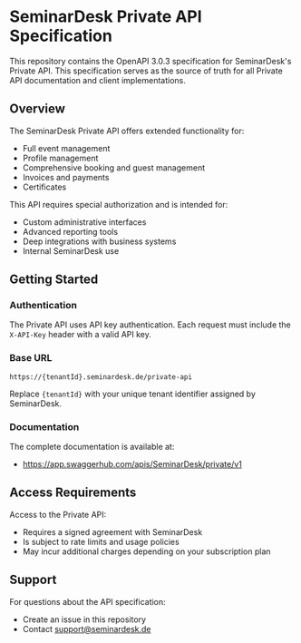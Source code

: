 # SeminarDesk Private API Specification

This repository contains the OpenAPI 3.0.3 specification for SeminarDesk's Private API. This specification serves as the source of truth for all Private API documentation and client implementations.

## Overview

The SeminarDesk Private API offers extended functionality for:
- Full event management
- Profile management
- Comprehensive booking and guest management
- Invoices and payments
- Certificates

This API requires special authorization and is intended for:
- Custom administrative interfaces
- Advanced reporting tools
- Deep integrations with business systems
- Internal SeminarDesk use

## Getting Started

### Authentication

The Private API uses API key authentication. Each request must include the `X-API-Key` header with a valid API key.

### Base URL

```
https://{tenantId}.seminardesk.de/private-api
```

Replace `{tenantId}` with your unique tenant identifier assigned by SeminarDesk.

### Documentation

The complete documentation is available at:
- https://app.swaggerhub.com/apis/SeminarDesk/private/v1

## Access Requirements

Access to the Private API:
- Requires a signed agreement with SeminarDesk
- Is subject to rate limits and usage policies
- May incur additional charges depending on your subscription plan

## Support

For questions about the API specification:
- Create an issue in this repository
- Contact support@seminardesk.de
